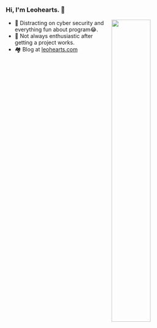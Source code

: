 ### Hi, I'm Leohearts. 👋

<a href="https://github.com/leohearts?tab=repositories">
  <img align="right" src="https://github-readme-stats.vercel.app/api?username=leohearts&show_icons=true&title_color=000&icon_color=0099ff&text_color=000&bg_color=ffffff" width="45%" />
</a>


- 🔐 Distracting on cyber security and everything fun about program😂.
- 🤔 Not always enthusiastic after getting a project works.
- 🏘 Blog at [leohearts.com](https://leohearts.com)

